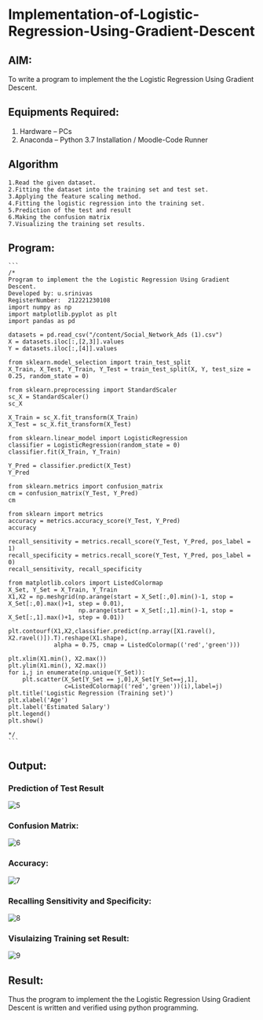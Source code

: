 # Implementation-of-Logistic-Regression-Using-Gradient-Descent

## AIM:
To write a program to implement the the Logistic Regression Using Gradient Descent.

## Equipments Required:
1. Hardware – PCs
2. Anaconda – Python 3.7 Installation / Moodle-Code Runner

## Algorithm
~~~
1.Read the given dataset.
2.Fitting the dataset into the training set and test set.
3.Applying the feature scaling method.
4.Fitting the logistic regression into the training set.
5.Prediction of the test and result
6.Making the confusion matrix
7.Visualizing the training set results.
~~~

## Program:
~~~
```
/*
Program to implement the the Logistic Regression Using Gradient Descent.
Developed by: u.srinivas
RegisterNumber:  212221230108
import numpy as np
import matplotlib.pyplot as plt
import pandas as pd

datasets = pd.read_csv("/content/Social_Network_Ads (1).csv")
X = datasets.iloc[:,[2,3]].values
Y = datasets.iloc[:,[4]].values

from sklearn.model_selection import train_test_split
X_Train, X_Test, Y_Train, Y_Test = train_test_split(X, Y, test_size = 0.25, random_state = 0)

from sklearn.preprocessing import StandardScaler
sc_X = StandardScaler()
sc_X

X_Train = sc_X.fit_transform(X_Train)
X_Test = sc_X.fit_transform(X_Test)

from sklearn.linear_model import LogisticRegression
classifier = LogisticRegression(random_state = 0)
classifier.fit(X_Train, Y_Train)

Y_Pred = classifier.predict(X_Test)
Y_Pred

from sklearn.metrics import confusion_matrix
cm = confusion_matrix(Y_Test, Y_Pred)
cm

from sklearn import metrics
accuracy = metrics.accuracy_score(Y_Test, Y_Pred)
accuracy

recall_sensitivity = metrics.recall_score(Y_Test, Y_Pred, pos_label = 1)
recall_specificity = metrics.recall_score(Y_Test, Y_Pred, pos_label = 0)
recall_sensitivity, recall_specificity

from matplotlib.colors import ListedColormap
X_Set, Y_Set = X_Train, Y_Train
X1,X2 = np.meshgrid(np.arange(start = X_Set[:,0].min()-1, stop = X_Set[:,0].max()+1, step = 0.01), 
                    np.arange(start = X_Set[:,1].min()-1, stop = X_Set[:,1].max()+1, step = 0.01))

plt.contourf(X1,X2,classifier.predict(np.array([X1.ravel(),
X2.ravel()]).T).reshape(X1.shape),
             alpha = 0.75, cmap = ListedColormap(('red','green')))

plt.xlim(X1.min(), X2.max())
plt.ylim(X1.min(), X2.max())
for i,j in enumerate(np.unique(Y_Set)):
    plt.scatter(X_Set[Y_Set == j,0],X_Set[Y_Set==j,1],
                c=ListedColormap(('red','green'))(i),label=j)
plt.title('Logistic Regression (Training set)')
plt.xlabel('Age')
plt.label('Estimated Salary')
plt.legend()
plt.show()

*/
```
~~~

## Output:
### Prediction of Test Result
![5](https://user-images.githubusercontent.com/93427183/174099188-d8ae119a-e9e7-4461-be3c-5aa033ec3765.png)


### Confusion Matrix:
![6](https://user-images.githubusercontent.com/93427183/174099214-286d6e25-a310-4ddf-a5ae-cd4013165800.png)


### Accuracy:
![7](https://user-images.githubusercontent.com/93427183/174099236-d879b150-bd7c-4bea-8035-242299708d18.png)


### Recalling Sensitivity and Specificity:
![8](https://user-images.githubusercontent.com/93427183/174099270-fae523ef-2da3-4ef6-8c3f-4bc51e26d870.png)


### Visulaizing Training set Result:

![9](https://user-images.githubusercontent.com/93427183/174099312-2c80ddb7-48a1-4615-9c53-3693025f1d36.png)





## Result:
Thus the program to implement the the Logistic Regression Using Gradient Descent is written and verified using python programming.

